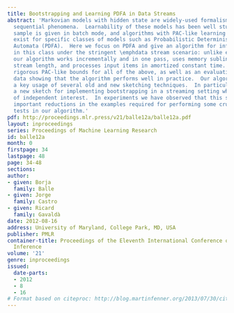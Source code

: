 ```yaml
---
title: Bootstrapping and Learning PDFA in Data Streams
abstract: 'Markovian models with hidden state are widely-used formalisms for modeling
  sequential phenomena.  Learnability of these models has been well studied when the
  sample is given in batch mode, and algorithms with PAC-like learning guarantees
  exist for specific classes of models such as Probabilistic Deterministic Finite
  Automata (PDFA).  Here we focus on PDFA and give an algorithm for infering models
  in this class under the stringent \emphdata stream scenario: unlike existing methods,
  our algorithm works incrementally and in one pass, uses memory sublinear in the
  stream length, and processes input items in amortized constant time.  We provide
  rigorous PAC-like bounds for all of the above, as well as an evaluation on synthetic
  data showing that the algorithm performs well in practice.  Our algorithm makes
  a key usage of several old and new sketching techniques.  In particular, we develop
  a new sketch for implementing bootstrapping in a streaming setting which may be
  of independent interest.  In experiments we have observed that this sketch yields
  important reductions in the examples required for performing some crucial statistical
  tests in our algorithm.'
pdf: http://proceedings.mlr.press/v21/balle12a/balle12a.pdf
layout: inproceedings
series: Proceedings of Machine Learning Research
id: balle12a
month: 0
firstpage: 34
lastpage: 48
page: 34-48
sections: 
author:
- given: Borja
  family: Balle
- given: Jorge
  family: Castro
- given: Ricard
  family: Gavaldà
date: 2012-08-16
address: University of Maryland, College Park, MD, USA
publisher: PMLR
container-title: Proceedings of the Eleventh International Conference on Grammatical
  Inference
volume: '21'
genre: inproceedings
issued:
  date-parts:
  - 2012
  - 8
  - 16
# Format based on citeproc: http://blog.martinfenner.org/2013/07/30/citeproc-yaml-for-bibliographies/
---
```

